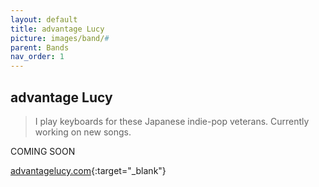 ```yaml
---
layout: default
title: advantage Lucy
picture: images/band/#
parent: Bands
nav_order: 1
---
```


## advantage Lucy 

>I play keyboards for these Japanese indie-pop veterans. Currently working on new songs.

COMING SOON

[advantagelucy.com](https://advantagelucy.com){:target="_blank"}